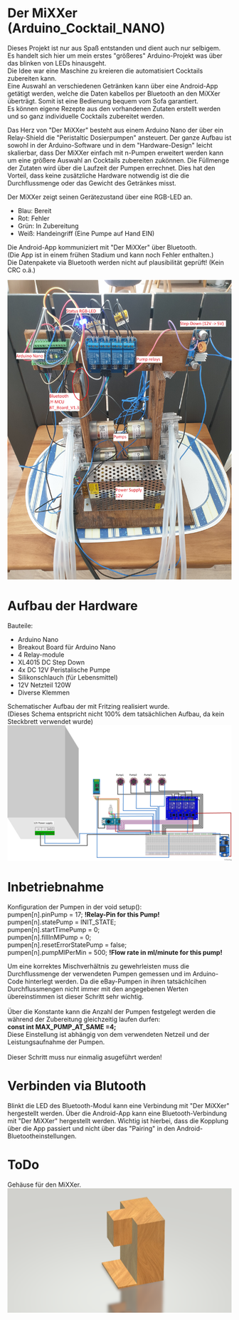 # Der MiXXer (Arduino_Cocktail_NANO)

Dieses Projekt ist nur aus Spaß entstanden und dient auch nur selbigem.<br />
Es handelt sich hier um mein erstes "größeres" Arduino-Projekt was über das blinken von LEDs hinausgeht. <br />
Die Idee war eine Maschine zu kreieren die automatisiert Cocktails zubereiten kann.<br />
Eine Auswahl an verschiedenen Getränken kann über eine Android-App getätigt werden, welche die Daten kabellos per Bluetooth an den MiXXer überträgt. Somit ist eine Bedienung bequem vom Sofa garantiert.<br />
Es können eigene Rezepte aus den vorhandenen Zutaten erstellt werden und so ganz individuelle Cocktails zubereitet werden.<br />

Das Herz von "Der MiXXer" besteht aus einem Arduino Nano der über ein Relay-Shield die "Peristaltic Dosierpumpen"  ansteuert.
Der ganze Aufbau ist sowohl in der Arduino-Software und in dem "Hardware-Design" leicht skalierbar, dass Der MiXXer einfach mit n-Pumpen erweitert werden kann um eine größere Auswahl an Cocktails zubereiten zukönnen. Die Füllmenge der Zutaten wird über die Laufzeit der Pumpen errechnet. Dies hat den Vorteil, dass keine zusätzliche Hardware notwendig ist die die Durchflussmenge oder das Gewicht des Getränkes misst.

Der MiXXer zeigt seinen Gerätezustand über eine RGB-LED an.
- Blau: Bereit
- Rot: Fehler
- Grün: In Zubereitung
- Weiß: Handeingriff (Eine Pumpe auf Hand EIN) 

Die Android-App kommuniziert mit "Der MiXXer" über Bluetooth.<br />
(Die App ist in einem frühen Stadium und kann noch Fehler enthalten.)<br />
Die Datenpakete via Bluetooth werden nicht auf plausibilität geprüft! (Kein CRC o.ä.)<br />

![Alt text](Media/img_1.jpg?raw=true "Title")

# Aufbau der Hardware
Bauteile:
- Arduino Nano
- Breakout Board für Arduino Nano
- 4 Relay-module
- XL4015 DC Step Down
- 4x DC 12V Peristalische Pumpe
- Silikonschlauch (für Lebensmittel)
- 12V Netzteil 120W
- Diverse Klemmen

Schematischer Aufbau der mit Fritzing realisiert wurde.<br />
(Dieses Schema entspricht nicht 100% dem tatsächlichen Aufbau, da kein Steckbrett verwendet wurde)<br />
![Alt text](Media/DerMiXXer_Steckplatine.png?raw=true "Steckplatine")


# Inbetriebnahme

Konfiguration der Pumpen in der void setup():<br />
pumpen[n].pinPump = 17; **!Relay-Pin for this Pump!**<br />
pumpen[n].statePump = INIT_STATE;<br />
pumpen[n].startTimePump = 0;<br />
pumpen[n].fillInMlPump = 0;<br />
pumpen[n].resetErrorStatePump = false;<br />
pumpen[n].pumpMlPerMin = 500; **!Flow rate in ml/minute for this pump!** <br />

Um eine korrektes Mischverhältnis zu gewehrleisten muss die Durchflussmenge der verwendeten Pumpen gemessen und im Arduino-Code hinterlegt werden. Da die eBay-Pumpen in ihren tatsächlcihen Durchflussmengen nicht immer mit den angegebenen Werten übereinstimmen ist dieser Schritt sehr wichtig.<br />
<br />
Über die Konstante kann die Anzahl der Pumpen festgelegt werden die während der Zubereitung gleichzeitig laufen durfen:<br />
**const int MAX_PUMP_AT_SAME =4;**<br />
Diese Einstellung ist abhängig von dem verwendeten Netzeil und der Leistungsaufnahme der Pumpen.<br />
<br />
Dieser Schritt muss nur einmalig asugeführt werden!

# Verbinden via Blutooth

Blinkt die LED des Bluetooth-Modul kann eine Verbindung mit "Der MiXXer" hergestellt werden. 
Über die Android-App kann eine Bluetooth-Verbindung mit "Der MiXXer" hergestellt werden.
Wichtig ist hierbei, dass die Kopplung über die App passiert und nicht über das "Pairing" in den Android-Bluetootheinstellungen.
# ToDo
Gehäuse für den MiXXer.
![Alt text](Media/Case.png?raw=true "Gehäuse")

